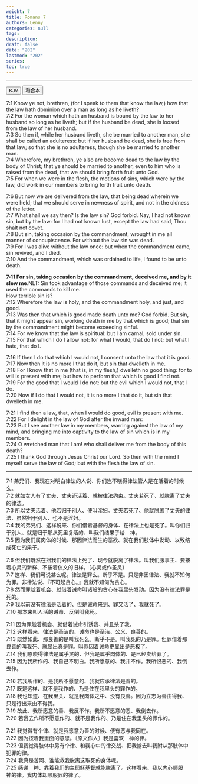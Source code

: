 ```yaml
---
weight: 7
title: Romans 7
authors: Lenny
categories: null
tags: 
description: 
draft: false
date: "202"
lastmod: "202"
series:
toc: true
---
```



<!--more-->
---


<!-- Tab links -->
<div class="tab">
  <button class="tablinks active" onclick="tablabel(event, 'english')">KJV</button>
  <button class="tablinks" onclick="tablabel(event, 'chinese')">和合本</button>

</div>

<!-- Tab content -->
<div id="english" class="tabcontent" style="display:block">

7:1 Know ye not, brethren, (for I speak to them that know the law,) how that the law hath dominion over a man as long as he liveth?  
7:2 For the woman which hath an husband is bound by the law to her husband so long as he liveth; but if the husband be dead, she is loosed from the law of her husband.  
7:3 So then if, while her husband liveth, she be married to another man, she shall be called an adulteress: but if her husband be dead, she is free from that law; so that she is no adulteress, though she be married to another man.  
7:4 Wherefore, my brethren, ye also are become dead to the law by the body of Christ; that ye should be married to another, even to him who is raised from the dead, that we should bring forth fruit unto God.  
7:5 For when we were in the flesh, the motions of sins, which were by the law, did work in our members to bring forth fruit unto death.  

7:6 But now we are delivered from the law, that being dead wherein we were held; that we should serve in newness of spirit, and not in the oldness of the letter.  
7:7 What shall we say then? Is the law sin? God forbid. Nay, I had not known sin, but by the law: for I had not known lust, except the law had said, Thou shalt not covet.  
7:8 But sin, taking occasion by the commandment, wrought in me all manner of concupiscence. For without the law sin was dead.  
7:9 For I was alive without the law once: but when the commandment came, sin revived, and I died.  
7:10 And the commandment, which was ordained to life, I found to be unto death.  

<b>7:11 For sin, taking occasion by the commandment, deceived me, and by it slew me</b>.<label class="margin-toggle sidenote-number"></label><span class="sidenote">NLT: Sin took advantage of those commands and deceived me; it used the commands to kill me.
<br>How terrible sin is?
</span>  
7:12 Wherefore the law is holy, and the commandment holy, and just, and good.  
7:13 Was then that which is good made death unto me? God forbid. But sin, that it might appear sin, working death in me by that which is good; that sin by the commandment might become exceeding sinful.  
7:14 For we know that the law is spiritual: but I am carnal, sold under sin.  
7:15 For that which I do I allow not: for what I would, that do I not; but what I hate, that do I.  

7:16 If then I do that which I would not, I consent unto the law that it is good.  
7:17 Now then it is no more I that do it, but sin that dwelleth in me.  
7:18 For I know that in me (that is, in my flesh,) dwelleth no good thing: for to will is present with me; but how to perform that which is good I find not.  
7:19 For the good that I would I do not: but the evil which I would not, that I do.  
7:20 Now if I do that I would not, it is no more I that do it, but sin that dwelleth in me.  

7:21 I find then a law, that, when I would do good, evil is present with me.  
7:22 For I delight in the law of God after the inward man:  
7:23 But I see another law in my members, warring against the law of my mind, and bringing me into captivity to the law of sin which is in my members.  
7:24 O wretched man that I am! who shall deliver me from the body of this death?  
7:25 I thank God through Jesus Christ our Lord. So then with the mind I myself serve the law of God; but with the flesh the law of sin.  
</div>

---
<div id="chinese" class="tabcontent">

7:1 弟兄们、我现在对明白律法的人说、你们岂不晓得律法管人是在活着的时候么。  
7:2 就如女人有了丈夫、丈夫还活着、就被律法约束。丈夫若死了、就脱离了丈夫的律法。  
7:3 所以丈夫活着、他若归于别人、便叫淫妇。丈夫若死了、他就脱离了丈夫的律法、虽然归于别人、也不是淫妇。  
7:4 我的弟兄们、这样说来、你们借着基督的身体、在律法上也是死了。叫你们归于别人、就是归于那从死里复活的、叫我们结果子给　神。  
7:5 因为我们属肉体的时候、那因律法而生的恶欲、就在我们肢体中发动、以致结成死亡的果子。  

7:6 但我们既然在捆我们的律法上死了、现今就脱离了律法。叫我们服事主、要按着心灵的新样、不按着仪文的旧样。〔心灵或作圣灵〕  
7:7 这样、我们可说甚么呢。律法是罪么。断乎不是。只是非因律法、我就不知何为罪。非律法说、『不可起贪心。』我就不知何为贪心。  
7:8 然而罪趁着机会、就借着诫命叫诸般的贪心在我里头发动。因为没有律法罪是死的。  
7:9 我以前没有律法是活着的、但是诫命来到、罪又活了、我就死了。  
7:10 那本来叫人活的诫命、反倒叫我死。  

7:11 因为罪趁着机会、就借着诫命引诱我、并且杀了我。  
7:12 这样看来、律法是圣洁的、诫命也是圣洁、公义、良善的。  
7:13 既然如此、那良善的是叫我死么。断乎不是。叫我死的乃是罪。但罪借着那良善的叫我死、就显出真是罪。叫罪因着诫命更显出是恶极了。  
7:14 我们原晓得律法是属乎灵的、但我是属乎肉体的、是已经卖给罪了。  
7:15 因为我所作的、我自己不明白。我所愿意的、我并不作。我所恨恶的、我倒去作。  

7:16 若我所作的、是我所不愿意的、我就应承律法是善的。  
7:17 既是这样、就不是我作的、乃是住在我里头的罪作的。  
7:18 我也知道、在我里头、就是我肉体之中、没有良善。因为立志为善由得我、只是行出来由不得我。  
7:19 故此、我所愿意的善、我反不作。我所不愿意的恶、我倒去作。  
7:20 若我去作所不愿意作的、就不是我作的、乃是住在我里头的罪作的。  

7:21 我觉得有个律、就是我愿意为善的时候、便有恶与我同在。  
7:22 因为按着我里面的意思。〔原文作人〕我是喜欢　神的律。  
7:23 但我觉得肢体中另有个律、和我心中的律交战、把我掳去叫我附从那肢体中犯罪的律。  
7:24 我真是苦阿、谁能救我脱离这取死的身体呢。  
7:25 感谢　神、靠着我们的主耶稣基督就能脱离了。这样看来、我以内心顺服　神的律。我肉体却顺服罪的律了。  
</div>